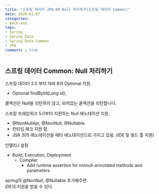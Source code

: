 ```yaml
---
title: "스프링 데이터 JPA-08.Null 처리하기(스프링 데이터 Common)"
date: 2020-01-07
categories: 
- Back-end
tags:
- Spring 
- Spring Data
- Spring Data Common
- JPA
comments : true
---
```


## 스프링 데이터 Common: Null 처리하기
스프링 데이터 2.0 부터 자바 8의 Optional 지원.
- Optional<Post> findById(Long id);

콜렉션은 Null을 리턴하지 않고, 비어있는 콜렉션을 리턴합니다.

스프링 프레임워크 5.0부터 지원하는 Null 애노테이션 지원.
- @NonNullApi, @NonNull, @Nullable.
- 런타임 체크 지원 함.
- JSR 305 애노테이션을 메타 애노테이션으로 가지고 있음. (IDE 및 빌드 툴 지원)

인텔리J 설정
- Build, Execution, Deployment
  - Compiler
    - Add runtime assertion for notnull-annotated methods and parameters
    
    
 spring의 @NonNull, @Nullable 추가해주면.                           
 IDE의 지원을 받을 수 있다.   
